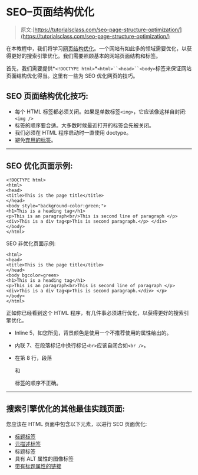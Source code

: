 # SEO–页面结构优化

> 原文:[https://tutorialsclass.com/seo-page-structure-optimization/](https://tutorialsclass.com/seo-page-structure-optimization/)

在本教程中，我们将学习[网页结构优化](https://tutorialsclass.com/html-page-structure/)。一个网站有如此多的领域需要优化，以获得更好的搜索引擎优化。我们需要照顾基本的网站页面结构和标签。

首先，我们需要提供*`<!DOCTYPE html>`*`<html>``<head>``<body>`标签来保证网站页面结构优化得当。这里有一些为 SEO 优化网页的技巧。

## SEO 页面结构优化技巧:

*   每个 HTML 标签都必须关闭。如果是单数标签`<img>`，它应该像这样自封闭:`<img />`
*   标签的顺序要合适。大多数时候最近打开的标签会先被关闭。
*   我们必须在 HTML 程序启动时一直使用 doctype。
*   避免[弃用的标签](https://www.codehelp.co.uk/html/deprecated.html)。

* * *

## SEO 优化页面示例:

```
<!DOCTYPE html>
<html>
<head>
<title>This is the page title</title>
</head>
<body style="background-color:green;">
<h1>This is a heading tag</h1>
<p>This is an paragraph<br/>This is second line of paragraph </p>
<div>This is a div tag<p>This is second paragraph.</p> </div>
</body>
</html>
```

SEO 非优化页面示例:

```
<html>
<head>
<title>This is the page title</title>
</head>
<body bgcolor=green>
<h1>This is a heading tag</h1>
<p>This is an paragraph<br>This is second line of paragraph </p>
<div>This is a div tag<p>This is second paragraph.</div> </p>
</body>
</html>
```

正如你已经看到这个 HTML 程序，有几件事必须进行优化，以获得更好的搜索引擎优化。

*   Inline 5，如您所见，背景颜色是使用一个不推荐使用的属性给出的。
*   内联 7、在段落标记中换行标记`<br>`应该自闭合如`<br />`。
*   在第 8 行，段落

    和

    标签的顺序不正确。

* * *

## 搜索引擎优化的其他最佳实践页面:

您应该在 HTML 页面中包含以下元素，以进行 SEO 页面优化:

*   [标题标签](https://tutorialsclass.com/seo-title-tag/)
*   [元描述标签](https://tutorialsclass.com/seo-meta-description/)
*   标题标签
*   具有 ALT 属性的图像标签
*   [带有标题属性的链接](https://tutorialsclass.com/seo-anchor-tag/)